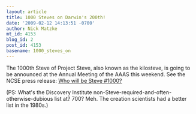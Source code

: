 ```yaml
---
layout: article
title: 1000 Steves on Darwin's 200th!
date: '2009-02-12 14:13:51 -0700'
author: Nick Matzke
mt_id: 4153
blog_id: 2
post_id: 4153
basename: 1000_steves_on
---
```

The 1000th Steve of Project Steve, also known as the kilosteve, is going to be announced at the Annual Meeting of the AAAS this weekend.  See the NCSE press release: [Who will be Steve #1000?](http://ncseweb.org/news/2009/02/who-will-be-steve-1000-004304)

(PS: What's the Discovery Institute non-Steve-required-and-often-otherwise-dubious list at?  700?  Meh.  The creation scientists had a better list in the 1980s.)
